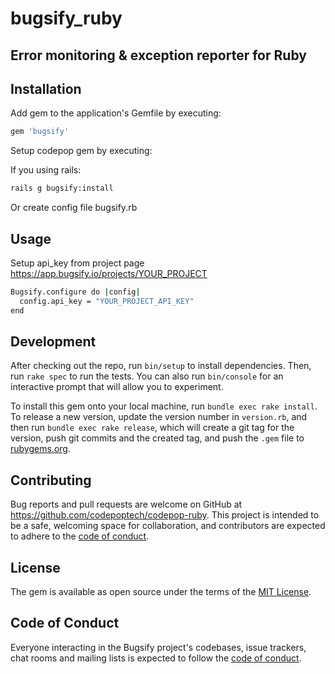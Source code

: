 # bugsify_ruby

## Error monitoring & exception reporter for Ruby

## Installation

Add gem to the application's Gemfile by executing:

```sh
gem 'bugsify'
```

Setup codepop gem by executing:

If you using rails:

```sh
rails g bugsify:install
```

Or create config file bugsify.rb

## Usage

Setup api_key from project page https://app.bugsify.io/projects/YOUR_PROJECT

```sh
Bugsify.configure do |config|
  config.api_key = "YOUR_PROJECT_API_KEY"
end
```

## Development

After checking out the repo, run `bin/setup` to install dependencies. Then, run `rake spec` to run the tests. You can also run `bin/console` for an interactive prompt that will allow you to experiment.

To install this gem onto your local machine, run `bundle exec rake install`. To release a new version, update the version number in `version.rb`, and then run `bundle exec rake release`, which will create a git tag for the version, push git commits and the created tag, and push the `.gem` file to [rubygems.org](https://rubygems.org).

## Contributing

Bug reports and pull requests are welcome on GitHub at https://github.com/codepoptech/codepop-ruby. This project is intended to be a safe, welcoming space for collaboration, and contributors are expected to adhere to the [code of conduct](https://github.com/codepoptech/codepop-ruby/blob/main/CODE_OF_CONDUCT.md).

## License

The gem is available as open source under the terms of the [MIT License](https://github.com/codepoptech/codepop-ruby/blob/main/LICENSE.txt).

## Code of Conduct

Everyone interacting in the Bugsify project's codebases, issue trackers, chat rooms and mailing lists is expected to follow the [code of conduct](https://github.com/codepoptech/codepop-ruby/blob/main/CODE_OF_CONDUCT.md).
